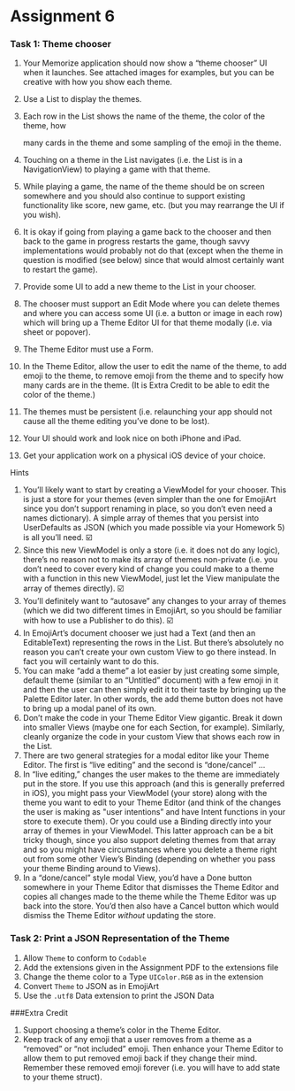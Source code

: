 # Assignment 6

### Task 1: Theme chooser

1. Your Memorize application should now show a “theme chooser” UI when it launches. See attached images for examples, but you can be creative with how you show each theme. 

2. Use a List to display the themes. 

3. Each row in the List shows the name of the theme, the color of the theme, how 

   many cards in the theme and some sampling of the emoji in the theme. 

4. Touching on a theme in the List navigates (i.e. the List is in a NavigationView) to playing a game with that theme. 

5. While playing a game, the name of the theme should be on screen somewhere and you should also continue to support existing functionality like score, new game, etc. (but you may rearrange the UI if you wish). 

6. It is okay if going from playing a game back to the chooser and then back to the game in progress restarts the game, though savvy implementations would probably not do that (except when the theme in question is modified (see below) since that would almost certainly want to restart the game). 

7. Provide some UI to add a new theme to the List in your chooser. 

8. The chooser must support an Edit Mode where you can delete themes and where you can access some UI (i.e. a button or image in each row) which will bring up a Theme Editor UI for that theme modally (i.e. via sheet or popover). 

9. The Theme Editor must use a Form. 

10. In the Theme Editor, allow the user to edit the name of the theme, to add emoji to the theme, to remove emoji from the theme and to specify how many cards are in the theme. (It is Extra Credit to be able to edit the color of the theme.) 

11. The themes must be persistent (i.e. relaunching your app should not cause all the theme editing you’ve done to be lost). 

12. Your UI should work and look nice on both iPhone and iPad. 

13. Get your application work on a physical iOS device of your choice. 



Hints

1. You’ll likely want to start by creating a ViewModel for your chooser. This is just a store for your themes (even simpler than the one for EmojiArt since you don’t support renaming in place, so you don’t even need a names dictionary). A simple array of themes that you persist into UserDefaults as JSON (which you made possible via your Homework 5) is all you’ll need. ☑️
2. Since this new ViewModel is only a store (i.e. it does not do any logic), there’s no reason not to make its array of themes non-private (i.e. you don’t need to cover every kind of change you could make to a theme with a function in this new ViewModel, just let the View manipulate the array of themes directly). ☑️
3. You’ll definitely want to “autosave” any changes to your array of themes (which we did two different times in EmojiArt, so you should be familiar with how to use a Publisher to do this). ☑️
4. In EmojiArt’s document chooser we just had a Text (and then an EditableText) representing the rows in the List. But there’s absolutely no reason you can’t create your own custom View to go there instead. In fact you will certainly want to do this. 
5. You can make “add a theme” a lot easier by just creating some simple, default theme (similar to an “Untitled” document) with a few emoji in it and then the user can then simply edit it to their taste by bringing up the Palette Editor later. In other words, the add theme button does not have to bring up a modal panel of its own. 
6. Don’t make the code in your Theme Editor View gigantic. Break it down into smaller Views (maybe one for each Section, for example). Similarly, cleanly organize the code in your custom View that shows each row in the List. 
7. There are two general strategies for a modal editor like your Theme Editor. The first is “live editing” and the second is “done/cancel” ... 
8. In “live editing,” changes the user makes to the theme are immediately put in the store. If you use this approach (and this is generally preferred in iOS), you might pass your ViewModel (your store) along with the theme you want to edit to your Theme Editor (and think of the changes the user is making as "user intentions” and have Intent functions in your store to execute them). Or you could use a Binding directly into your array of themes in your ViewModel. This latter approach can be a bit tricky though, since you also support deleting themes from that array and so you might have circumstances where you delete a theme right out from some other View’s Binding (depending on whether you pass your theme Binding around to Views). 
9. In a “done/cancel” style modal View, you’d have a Done button somewhere in your Theme Editor that dismisses the Theme Editor and copies all changes made to the theme while the Theme Editor was up back into the store. You’d then also have a Cancel button which would dismiss the Theme Editor *without* updating the store. 



### Task 2: Print a JSON Representation of the Theme

1. Allow `Theme` to conform to `Codable`
2. Add the extensions given in the Assignment PDF to the extensions file 
3. Change the theme color to a Type `UIColor.RGB` as in the extension
4. Convert  `Theme` to JSON as in EmojiArt
5. Use the `.utf8` Data extension to print the JSON Data



###Extra Credit

1. Support choosing a theme’s color in the Theme Editor. 
2. Keep track of any emoji that a user removes from a theme as a “removed” or “not included” emoji. Then enhance your Theme Editor to allow them to put removed emoji back if they change their mind. Remember these removed emoji forever (i.e. you will have to add state to your theme struct). 